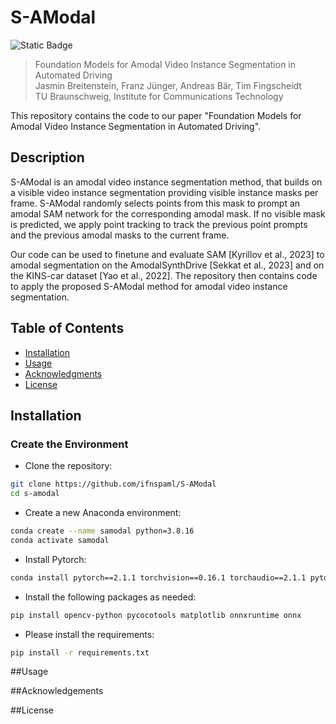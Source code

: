 # S-AModal
![Static Badge](https://img.shields.io/badge/upload_status-upload_in_progress-pink)
> Foundation Models for Amodal Video Instance
Segmentation in Automated Driving \
> Jasmin Breitenstein, Franz Jünger, Andreas Bär, Tim Fingscheidt \
> TU Braunschweig, Institute for Communications Technology

This repository contains the code to our paper "Foundation Models for Amodal Video Instance
Segmentation in Automated Driving".

## Description
S-AModal is an amodal video instance segmentation method, that builds on a visible video instance segmentation 
providing visible instance masks per frame. S-AModal randomly selects points from this mask to prompt an amodal SAM 
network for the corresponding amodal mask. If no visible mask is predicted, we apply point tracking to track the
previous point prompts and the previous amodal masks to the current frame.

Our code can be used to finetune and evaluate SAM [Kyrillov et al., 2023] to amodal segmentation on the 
AmodalSynthDrive [Sekkat et al., 2023] and on the KINS-car dataset [Yao et al., 2022].
The repository then contains code to apply the proposed S-AModal method for amodal video instance segmentation.


## Table of Contents
- [Installation](#installation)
- [Usage](#usage)
- [Acknowledgments](#acknowledgments)
- [License](#license)

## Installation
### Create the Environment
- Clone the repository:
```bash
git clone https://github.com/ifnspaml/S-AModal
cd s-amodal
```
- Create a new Anaconda environment:
```bash
conda create --name samodal python=3.8.16
conda activate samodal
```
- Install Pytorch:
```bash
conda install pytorch==2.1.1 torchvision==0.16.1 torchaudio==2.1.1 pytorch-cuda=12.1 -c pytorch -c nvidia
```

- Install the following packages as needed:
```bash
pip install opencv-python pycocotools matplotlib onnxruntime onnx
```

- Please install the requirements:
```bash
pip install -r requirements.txt
```

##Usage 

##Acknowledgements

##License


